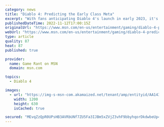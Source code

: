 ```yaml
---
category: news
title: "Diablo 4: Predicting the Early Class Meta"
excerpt: "With fans anticipating Diablo 4's launch in early 2023, it's time to look at which classes seem best suited to both PvE and PvP situations."
publishedDateTime: 2022-11-12T17:00:15Z
originalUrl: "https://www.msn.com/en-us/entertainment/gaming/diablo-4-predicting-the-early-class-meta/ar-AA142R5d"
webUrl: "https://www.msn.com/en-us/entertainment/gaming/diablo-4-predicting-the-early-class-meta/ar-AA142R5d"
type: article
quality: 87
heat: 87
published: true

provider:
  name: Game Rant on MSN
  domain: msn.com

topics:
  - Diablo 4

images:
  - url: "https://img-s-msn-com.akamaized.net/tenant/amp/entityid/AA1431Vz.img?h=630&w=1200&m=6&q=60&o=t&l=f&f=jpg&x=691&y=95"
    width: 1200
    height: 630
    isCached: true

secured: "MEvqZzQpR0UPsHB3AVRbUNf7ZU5Fa3IJBm5xZVjZ3vhF9bbyhqorDkdwbeUp4lsxsa0rUE5rVNU13lj8DHDz5TJY8LfQOozBZ7WnrWUFW6R1EsRrOeWsqOo06761CEyIVbpk/yCTp8K1O91ZVLv+sHiBzfyZVIav+OPstg3lt5PoKMwh7GCO/3wLyG8w9fS9TFkCvk4d7ZpcAOeGNS+C6TTY6xHQ2DUVKTRfVOZ6wm17rJEZkTzPB0DiZfYK1l8jGb4BvzefBbqXENj6ZUe8bUrK/7zcqkv07f5EndDNscaODtIknQmYYim73pQlVLNRXSo3nec6GDkA8xXBsUv0u7DNr7S1Xoxuq4uzhdbVx0g=;wjV94LPi/wklK+A0cTtPHA=="
---
```


